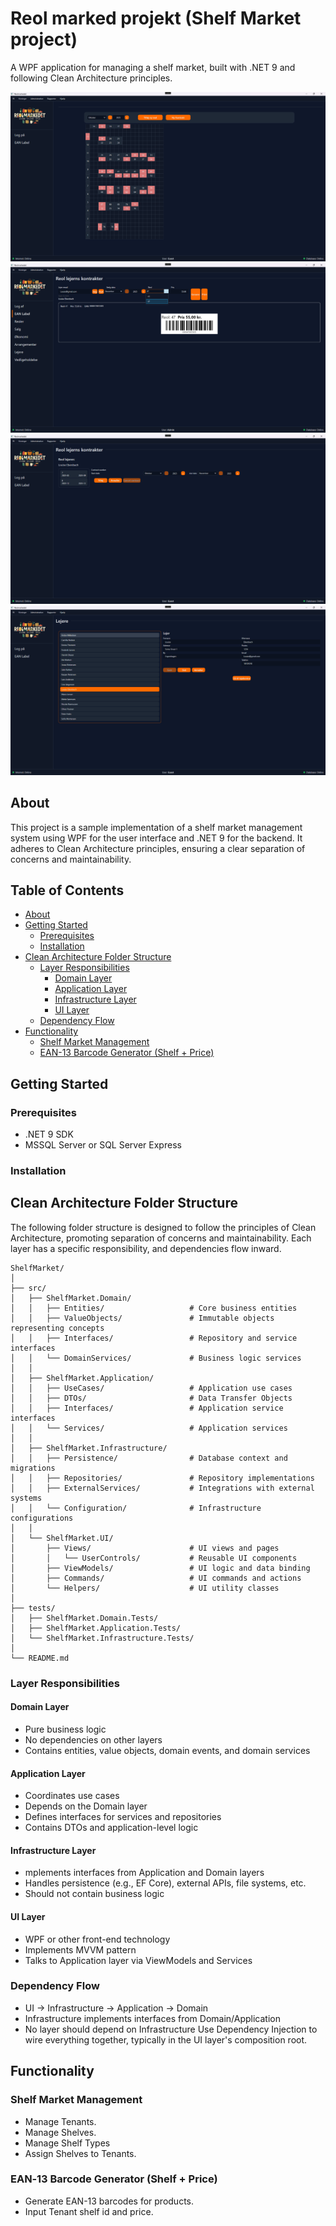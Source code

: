﻿# Reol marked projekt (Shelf Market project)
A WPF application for managing a shelf market, built with .NET 9 and following Clean Architecture principles.

[![Screenshot-frontpage][Screenshot-frontpage]][Screenshot-frontpage-url]
[![Screenshot-ean][Screenshot-ean]][Screenshot-ean-url]
[![Screenshot-shelfContract][Screenshot-shelfContract]][Screenshot-shelfContract-url]
[![Screenshot-shelftTenant][Screenshot-shelftTenant]][Screenshot-shelftTenant-url]


## About
This project is a sample implementation of a shelf market management system using WPF for the user interface and .NET 9 for the backend.
It adheres to Clean Architecture principles, ensuring a clear separation of concerns and maintainability.

## Table of Contents
- [About](#about)
- [Getting Started](#getting-started)
  - [Prerequisites](#prerequisites)
  - [Installation](#installation)
- [Clean Architecture Folder Structure](#clean-architecture-folder-structure)
  - [Layer Responsibilities](#layer-responsibilities)
    - [Domain Layer](#domain-layer)
    - [Application Layer](#application-layer)
    - [Infrastructure Layer](#infrastructure-layer)
    - [UI Layer](#ui-layer)
  - [Dependency Flow](#dependency-flow)
- [Functionality](#functionality)
  - [Shelf Market Management](#shelf-market-management)
  - [EAN-13 Barcode Generator (Shelf + Price)](#ean-13-barcode-generator-shelf--price)


## Getting Started
### Prerequisites
- .NET 9 SDK
- MSSQL Server or SQL Server Express

### Installation


## Clean Architecture Folder Structure
The following folder structure is designed to follow the principles of Clean Architecture, promoting separation of concerns and maintainability. Each layer has a specific responsibility, and dependencies flow inward.

```Plaintext
ShelfMarket/
│
├── src/
│   ├── ShelfMarket.Domain/
│   │   ├── Entities/                   # Core business entities
│   │   ├── ValueObjects/               # Immutable objects representing concepts
│   │   ├── Interfaces/                 # Repository and service interfaces
│   │   └── DomainServices/             # Business logic services
│   │
│   ├── ShelfMarket.Application/
│   │   ├── UseCases/                   # Application use cases
│   │   ├── DTOs/                       # Data Transfer Objects
│   │   ├── Interfaces/                 # Application service interfaces
│   │   └── Services/                   # Application services
│   │
│   ├── ShelfMarket.Infrastructure/
│   │   ├── Persistence/                # Database context and migrations
│   │   ├── Repositories/               # Repository implementations
│   │   ├── ExternalServices/           # Integrations with external systems
│   │   └── Configuration/              # Infrastructure configurations
│   │
│   └── ShelfMarket.UI/
│       ├── Views/                      # UI views and pages
│       │   └── UserControls/           # Reusable UI components
│       ├── ViewModels/                 # UI logic and data binding
│       ├── Commands/                   # UI commands and actions
│       └── Helpers/                    # UI utility classes
│
├── tests/
│   ├── ShelfMarket.Domain.Tests/
│   ├── ShelfMarket.Application.Tests/
│   └── ShelfMarket.Infrastructure.Tests/
│
└── README.md
```

### Layer Responsibilities

#### Domain Layer
- Pure business logic
- No dependencies on other layers
- Contains entities, value objects, domain events, and domain services

#### Application Layer
- Coordinates use cases
- Depends on the Domain layer
- Defines interfaces for services and repositories
- Contains DTOs and application-level logic

#### Infrastructure Layer
- mplements interfaces from Application and Domain layers
- Handles persistence (e.g., EF Core), external APIs, file systems, etc.
- Should not contain business logic

#### UI Layer
- WPF or other front-end technology
- Implements MVVM pattern
- Talks to Application layer via ViewModels and Services

### Dependency Flow
- UI → Infrastructure → Application → Domain
- Infrastructure implements interfaces from Domain/Application
- No layer should depend on Infrastructure
Use Dependency Injection to wire everything together, typically in the UI layer's composition root.


## Functionality

### Shelf Market Management
- Manage Tenants.
- Manage Shelves.
- Manage Shelf Types
- Assign Shelves to Tenants.

### EAN‑13 Barcode Generator (Shelf + Price)
- Generate EAN-13 barcodes for products.
- Input Tenant shelf id and price.

[Screenshot-frontpage]: https://raw.githubusercontent.com/DMOoF25-TEAM11/ShelfMarket/master/images/small/Screenshot_2025-10-05_114719.png
[Screenshot-frontpage-url]: https://github.com/DMOoF25-TEAM11/ShelfMarket/blob/master/images/Screenshot_2025-10-05_114719.png
[Screenshot-ean]: https://raw.githubusercontent.com/DMOoF25-TEAM11/ShelfMarket/master/images/small/Screenshot_2025-10-05_121048.png
[Screenshot-ean-url]: https://github.com/DMOoF25-TEAM11/ShelfMarket/blob/master/images/Screenshot_2025-10-05_121048.png
[Screenshot-shelfContract]: https://raw.githubusercontent.com/DMOoF25-TEAM11/ShelfMarket/master/images/small/Screenshot_2025-10-05_121134.png
[Screenshot-shelfContract-url]: https://github.com/DMOoF25-TEAM11/ShelfMarket/blob/master/images/Screenshot_2025-10-05_121134.png
[Screenshot-shelftTenant]: https://raw.githubusercontent.com/DMOoF25-TEAM11/ShelfMarket/master/images/small/Screenshot_2025-10-05_121144.png
[Screenshot-shelftTenant-url]: https://github.com/DMOoF25-TEAM11/ShelfMarket/blob/master/images/Screenshot_2025-10-05_121144.png
